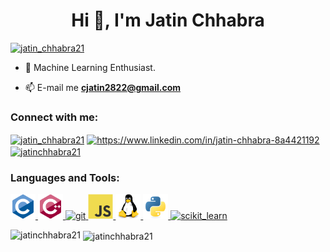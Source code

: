 <h1 align="center">Hi 👋, I'm Jatin Chhabra</h1>
<p align="left"> <a href="https://twitter.com/jatin_chhabra21" target="blank"><img src="https://img.shields.io/twitter/follow/jatin_chhabra21?logo=twitter&style=for-the-badge" alt="jatin_chhabra21" /></a> </p>

- 🌱 Machine Learning Enthusiast.

- 📫 E-mail me **cjatin2822@gmail.com**

<h3 align="left">Connect with me:</h3>
<p align="left">
<a href="https://twitter.com/jatin_chhabra21" target="blank"><img align="center" src="https://raw.githubusercontent.com/rahuldkjain/github-profile-readme-generator/master/src/images/icons/Social/twitter.svg" alt="jatin_chhabra21" height="30" width="40" /></a>
<a href="https://linkedin.com/in/https://www.linkedin.com/in/jatin-chhabra-8a4421192" target="blank"><img align="center" src="https://raw.githubusercontent.com/rahuldkjain/github-profile-readme-generator/master/src/images/icons/Social/linked-in-alt.svg" alt="https://www.linkedin.com/in/jatin-chhabra-8a4421192" height="30" width="40" /></a>
<a href="https://www.leetcode.com/jatinchhabra21" target="blank"><img align="center" src="https://raw.githubusercontent.com/rahuldkjain/github-profile-readme-generator/master/src/images/icons/Social/leet-code.svg" alt="jatinchhabra21" height="30" width="40" /></a>
</p>

<h3 align="left">Languages and Tools:</h3>
<p align="left"> <a href="https://www.cprogramming.com/" target="_blank"> <img src="https://raw.githubusercontent.com/devicons/devicon/master/icons/c/c-original.svg" alt="c" width="40" height="40"/> </a> <a href="https://www.w3schools.com/cpp/" target="_blank"> <img src="https://raw.githubusercontent.com/devicons/devicon/master/icons/cplusplus/cplusplus-original.svg" alt="cplusplus" width="40" height="40"/> </a> <a href="https://git-scm.com/" target="_blank"> <img src="https://www.vectorlogo.zone/logos/git-scm/git-scm-icon.svg" alt="git" width="40" height="40"/> </a> <a href="https://developer.mozilla.org/en-US/docs/Web/JavaScript" target="_blank"> <img src="https://raw.githubusercontent.com/devicons/devicon/master/icons/javascript/javascript-original.svg" alt="javascript" width="40" height="40"/> </a> <a href="https://www.linux.org/" target="_blank"> <img src="https://raw.githubusercontent.com/devicons/devicon/master/icons/linux/linux-original.svg" alt="linux" width="40" height="40"/> </a> <a href="https://www.python.org" target="_blank"> <img src="https://raw.githubusercontent.com/devicons/devicon/master/icons/python/python-original.svg" alt="python" width="40" height="40"/> </a> <a href="https://scikit-learn.org/" target="_blank"> <img src="https://upload.wikimedia.org/wikipedia/commons/0/05/Scikit_learn_logo_small.svg" alt="scikit_learn" width="40" height="40"/> </a> </p>

<p><img align="left" src="https://github-readme-stats.vercel.app/api/top-langs?username=jatinchhabra21&show_icons=true&locale=en&layout=compact" alt="jatinchhabra21" /></p>

<p>&nbsp;<img align="center" src="https://github-readme-stats.vercel.app/api?username=jatinchhabra21&show_icons=true&locale=en" alt="jatinchhabra21" /></p>
